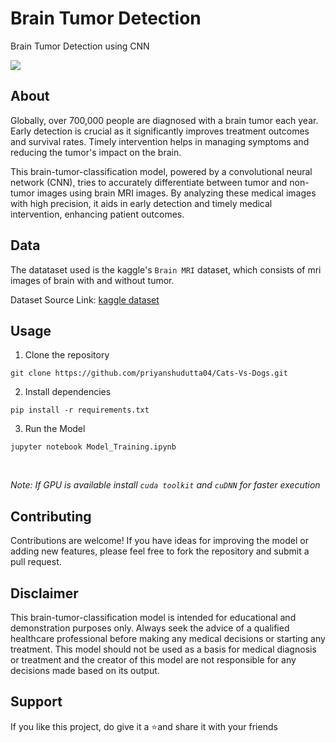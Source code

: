 # Brain Tumor Detection

Brain Tumor Detection using CNN

<img src="https://pub.mdpi-res.com/biomedicines/biomedicines-11-00364/article_deploy/html/images/biomedicines-11-00364-g003.png?1676276796">

## About

Globally, over 700,000 people are diagnosed with a brain tumor each year. Early detection is crucial as it significantly improves treatment outcomes and survival rates. Timely intervention helps in managing symptoms and reducing the tumor's impact on the brain.

This brain-tumor-classification model, powered by a convolutional neural network (CNN), tries to accurately differentiate between tumor and non-tumor images using brain MRI images. By analyzing these medical images with high precision, it aids in early detection and timely medical intervention, enhancing patient outcomes.

## Data

The datataset used is the kaggle's `Brain MRI` dataset, which consists of mri images of brain with and without tumor.

Dataset Source Link: [kaggle dataset](https://www.kaggle.com/datasets/navoneel/brain-mri-images-for-brain-tumor-detection)

## Usage

1. Clone the repository
```
git clone https://github.com/priyanshudutta04/Cats-Vs-Dogs.git
```

2. Install dependencies
```
pip install -r requirements.txt
```

3. Run the Model
```
jupyter notebook Model_Training.ipynb
```
<br/>

*Note: If GPU is available install `cuda toolkit` and `cuDNN` for faster execution*

## Contributing

Contributions are welcome! If you have ideas for improving the model or adding new features, please feel free to fork the repository and submit a pull request.

## Disclaimer

This brain-tumor-classification model is intended for educational and demonstration purposes only. Always seek the advice of a qualified healthcare professional before making any medical decisions or starting any treatment. This model should not be used as a basis for medical diagnosis or treatment and the creator of this model are not responsible for any decisions made based on its output.

## Support

If you like this project, do give it a ⭐and share it with your friends




